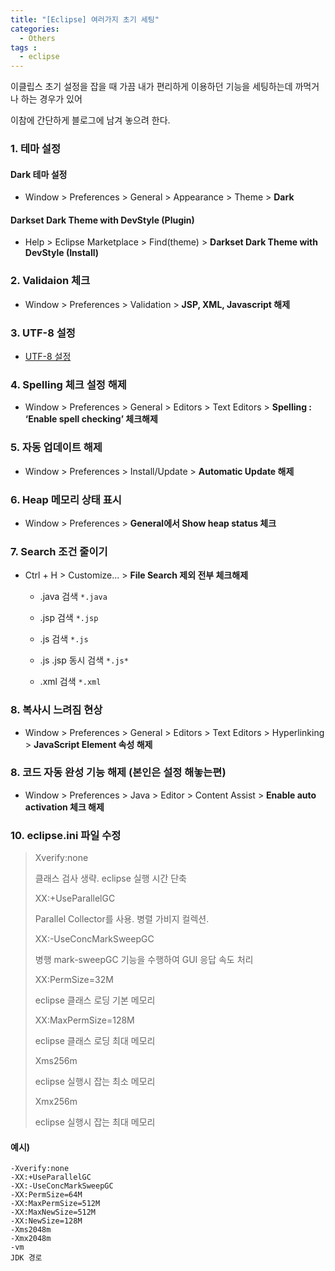 ```yaml
---
title: "[Eclipse] 여러가지 초기 세팅"
categories: 
  - Others
tags : 
  - eclipse
---
```


이클립스 초기 설정을 잡을 때 가끔 내가 편리하게 이용하던 기능을 세팅하는데 까먹거나 하는 경우가 있어

이참에 간단하게 블로그에 남겨 놓으려 한다.

### 1. 테마 설정

#### Dark 테마 설정
- Window > Preferences > General > Appearance > Theme > **Dark**

#### Darkset Dark Theme with DevStyle (Plugin) 
- Help > Eclipse Marketplace > Find(theme) > **Darkset Dark Theme with DevStyle (Install)**

### 2. Validaion 체크
- Window > Preferences > Validation > **JSP, XML, Javascript 해제**

### 3. UTF-8 설정
- [UTF-8 설정](https://gangzzang.tistory.com/entry/%EC%9D%B4%ED%81%B4%EB%A6%BD%EC%8A%A4-%EA%B0%9C%EB%B0%9C%ED%99%98%EA%B2%BD-UTF8-%EC%9D%B8%EC%BD%94%EB%94%A9-%EC%84%A4%EC%A0%95)

### 4. Spelling 체크 설정 해제
- Window > Preferences > General > Editors > Text Editors > **Spelling : ‘Enable spell checking’ 체크해제**

### 5. 자동 업데이트 해제
- Window > Preferences > Install/Update > **Automatic Update 해제**

### 6. Heap 메모리 상태 표시
- Window > Preferences > **General에서 Show heap status 체크**

### 7. Search 조건 줄이기
- Ctrl + H > Customize... > **File Search 제외 전부 체크해제** 

  - .java 검색 `*.java`

  - .jsp 검색 `*.jsp`

  - .js 검색 `*.js`

  - .js .jsp 동시 검색 `*.js*`

  - .xml 검색 `*.xml`

### 8. 복사시 느려짐 현상 
- Window > Preferences > General > Editors > Text Editors > Hyperlinking > **JavaScript Element 속성 해제**

### 8. 코드 자동 완성 기능 해제 (본인은 설정 해놓는편)
- Window > Preferences > Java > Editor > Content Assist > **Enable auto activation 체크 해제**

### 10. eclipse.ini 파일 수정
>Xverify:none
>
>클래스 검사 생략. eclipse 실행 시간 단축
>
>XX:+UseParallelGC
>
>Parallel Collector를 사용. 병렬 가비지 컬렉션.
>
>XX:-UseConcMarkSweepGC
>
>병행 mark-sweepGC 기능을 수행하여 GUI 응답 속도 처리
>
>XX:PermSize=32M
>
>eclipse 클래스 로딩 기본 메모리
>
>XX:MaxPermSize=128M
>
>eclipse 클래스 로딩 최대 메모리
>
>Xms256m
>
>eclipse 실행시 잡는 최소 메모리
>
>Xmx256m
>
>eclipse 실행시 잡는 최대 메모리

#### 예시)
```
-Xverify:none
-XX:+UseParallelGC
-XX:-UseConcMarkSweepGC
-XX:PermSize=64M
-XX:MaxPermSize=512M  
-XX:MaxNewSize=512M
-XX:NewSize=128M
-Xms2048m
-Xmx2048m
-vm
JDK 경로
```
